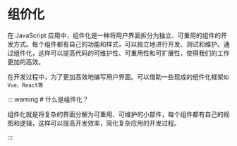 # 组价化

在 JavaScript 应用中，组件化是一种将用户界面拆分为独立、可重用的组件的开发方式。每个组件都有自己的功能和样式，可以独立地进行开发、测试和维护。通过组件化，这样可以提高代码的可维护性、可重用性和可扩展性，使得我们的工作更加的高效。

在开发过程中，为了更加高效地编写用户界面。可以借助一些现成的组件化框架`如Vue、React等`

::: warning # 什么是组件化？

组件化就是将复杂的界面分解为可重用、可维护的小部件，每个组件都有自己的视图和逻辑，这样可以提高开发效率，简化复杂应用的开发过程。

:::
